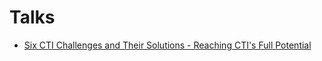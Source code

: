 
# Talks
- [Six CTI Challenges and Their Solutions - Reaching CTI's Full Potential](https://www.youtube.com/watch?v=EIkjpl7XOZE)


